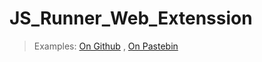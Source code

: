 # JS_Runner_Web_Extenssion
>Examples:
[On Github](https://rawcdn.githack.com/ABDMYD/JS_Runner_Web_Extenssion/99e46ee41d516507fd1b95e5b35dc881780cad46/Test_JS_File.js) , 
[On Pastebin](https://pastebin.com/raw/it9S0Ssu)

